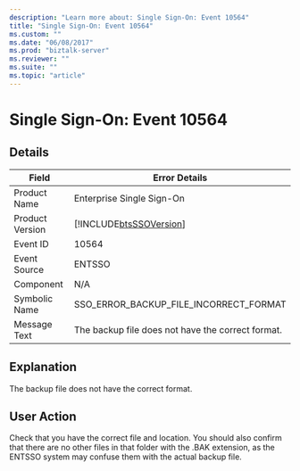 ```yaml
---
description: "Learn more about: Single Sign-On: Event 10564"
title: "Single Sign-On: Event 10564"
ms.custom: ""
ms.date: "06/08/2017"
ms.prod: "biztalk-server"
ms.reviewer: ""
ms.suite: ""
ms.topic: "article"
---
```

# Single Sign-On: Event 10564
## Details  
  
| Field | Error Details |
|-----------------|------------------------------------------------------------|
|  Product Name   |                 Enterprise Single Sign-On                  |
| Product Version | [!INCLUDE[btsSSOVersion](../includes/btsssoversion-md.md)] |
|    Event ID     |                           10564                            |
|  Event Source   |                           ENTSSO                           |
|    Component    |                            N/A                             |
|  Symbolic Name  |           SSO_ERROR_BACKUP_FILE_INCORRECT_FORMAT           |
|  Message Text   |     The backup file does not have the correct format.      |
  
## Explanation  
 The backup file does not have the correct format.  
  
## User Action  
 Check that you have the correct file and location. You should also confirm that there are no other files in that folder with the .BAK extension, as the ENTSSO system may confuse them with the actual backup file.

